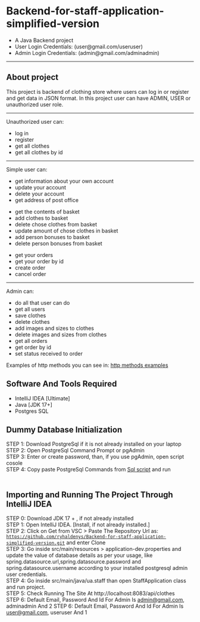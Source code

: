 # Backend-for-staff-application-simplified-version

<ul>
  <li> A Java Backend project
  <li> User Login Credentials: (user@gmail.com/useruser) 
  <li> Admin Login Credentials: (admin@gmail.com/adminadmin)
</ul>

<hr>

## About project

This project is backend of clothing store where users can log in or register and get data in JSON format.
In this project user can have ADMIN, USER or unauthorized user role.

<hr>
Unauthorized user can:
<ul> 
  <li> log in
  <li> register
  <li> get all clothes
  <li> get all clothes by id
</ul>
<hr>
Simple user can:
<ul> 
  <li> get information about your own account
  <li> update your account
  <li> delete your account
  <li> get address of post office
</ul>

<ul> 
  <li> get the contents of basket
  <li> add clothes to basket
  <li> delete chose clothes from basket
  <li> update amount of chose clothes in basket 
  <li> add person bonuses to basket
  <li> delete person bonuses from basket 
  
</ul>

<ul> 
  <li> get your orders
  <li> get your order by id
  <li> create order
  <li> cancel order 
  
</ul>
<hr>

Admin can:
<ul>
  <li> do all that user can do
  <li> get all users
  <li> save clothes
  <li> delete clothes  
  <li> add images and sizes to clothes 
  <li> delete images and sizes from clothes
  <li> get all orders
  <li> get order by id
  <li> set status received to order
</ul>


Examples of http methods you can see in: <a href="https://github.com/ryhaldenys/Backend-for-staff-application-simplified-version/blob/master/examples-of-http-methods.http">http methods examples</a>
<br>
## Software And Tools Required
<ul>
  <li> IntelliJ IDEA [Ultimate]
  <li> Java [JDK 17+] 
  <li> Postgres SQL
</ul>

## Dummy Database Initialization
STEP 1: Download PostgreSql if it is not already installed on your laptop <br>
STEP 2: Open PostgreSql Command Prompt or pgAdmin <br>
STEP 3: Enter or create password, than, if you use pgAdmin, open script cosole <br> 
STEP 4: Copy paste PostgreSql Commands from <a href="https://github.com/ryhaldenys/Backend-for-staff-application-simplified-version/blob/master/script.sql">Sql script</a> and run <br>
<br>

##  Importing and Running The Project Through IntelliJ IDEA
STEP 0: Download JDK 17 + , if not already installed <br>
STEP 1: Open IntelliJ IDEA. [Install, if not already installed.] <br>
STEP 2: Click on Get from VSC > Paste The Repository Url as: <br><code>https://github.com/ryhaldenys/Backend-for-staff-application-simplified-version.git</code> and enter Clone <br>
STEP 3: Go inside src/main/resources > application-dev.properties and update the value of database details as per your usage, like spring.datasource.url,spring.datasource.password and spring.datasource.username according to your installed postgresql admin user credentials. <br>
STEP 4: Go inside src/main/java/ua.staff than open StaffApplication class and run project.<br>
STEP 5: Check Running The Site At http://localhost:8083/api/clothes <br>
STEP 6: Default Email, Password And Id For Admin Is admin@gmail.com, adminadmin And 2
STEP 6: Default Email, Password And Id For Admin Is user@gmail.com, useruser And 1 


